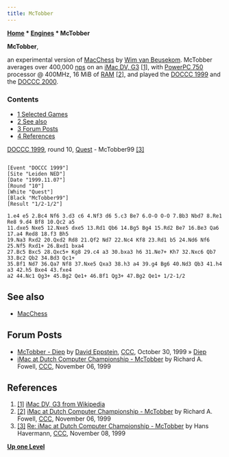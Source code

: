 ```yaml
---
title: McTobber
---
```

**[Home](Home "Home") \* [Engines](Engines "Engines") \* McTobber**


**McTobber**,  

an experimental version of [MacChess](MacChess "MacChess") by [Wim van Beusekom](Wim_van_Beusekom "Wim van Beusekom"). 
McTobber averages over 400,000 [nps](Nodes_per_Second "Nodes per Second") on an [iMac DV, G3](Macintosh "Macintosh")
<a id="cite-note-1" href="#cite-ref-1">[1]</a>, with [PowerPC 750](PowerPC#G3 "PowerPC") processor @ 400MHz, 16 MiB of [RAM](Memory#RAM "Memory")
<a id="cite-note-2" href="#cite-ref-2">[2]</a>, 
and played the [DOCCC 1999](DOCCC_1999 "DOCCC 1999") and the [DOCCC 2000](DOCCC_2000 "DOCCC 2000").



### Contents


* [1 Selected Games](#selected-games)
* [2 See also](#see-also)
* [3 Forum Posts](#forum-posts)
* [4 References](#references)






[DOCCC 1999](DOCCC_1999 "DOCCC 1999"), round 10, [Quest](Quest "Quest") - McTobber99 <a id="cite-note-3" href="#cite-ref-3">[3]</a>




```

[Event "DOCCC 1999"]
[Site "Leiden NED"]
[Date "1999.11.07"]
[Round "10"]
[White "Quest"]
[Black "McTobber99"]
[Result "1/2-1/2"]

1.e4 e5 2.Bc4 Nf6 3.d3 c6 4.Nf3 d6 5.c3 Be7 6.O-O O-O 7.Bb3 Nbd7 8.Re1 Re8 9.d4 Bf8 10.Qc2 a5 
11.dxe5 Nxe5 12.Nxe5 dxe5 13.Rd1 Qb6 14.Bg5 Bg4 15.Rd2 Be7 16.Be3 Qa6 17.a4 Red8 18.f3 Bh5 
19.Na3 Rxd2 20.Qxd2 Rd8 21.Qf2 Nd7 22.Nc4 Kf8 23.Rd1 b5 24.Nd6 Nf6 25.Nf5 Rxd1+ 26.Bxd1 bxa4 
27.Bc5 Bxc5 28.Qxc5+ Kg8 29.c4 a3 30.bxa3 h6 31.Ne7+ Kh7 32.Nxc6 Qb7 33.Bc2 Qb2 34.Bd3 Qc1+ 
35.Bf1 Nd7 36.Qa7 Nf8 37.Nxe5 Qxa3 38.h3 a4 39.g4 Bg6 40.Nd3 Qb3 41.h4 a3 42.h5 Bxe4 43.fxe4 
a2 44.Nc1 Qg3+ 45.Bg2 Qe1+ 46.Bf1 Qg3+ 47.Bg2 Qe1+ 1/2-1/2

```

## See also


* [MacChess](MacChess "MacChess")


## Forum Posts


* [McTobber - Diep](https://www.stmintz.com/ccc/index.php?id=75613) by [David Eppstein](David_Eppstein "David Eppstein"), [CCC](CCC "CCC"), October 30, 1999 » [Diep](Diep "Diep")
* [iMac at Dutch Computer Championship - McTobber](https://www.stmintz.com/ccc/index.php?id=76618) by Richard A. Fowell, [CCC](CCC "CCC"), November 06, 1999


## References


1. <a id="cite-ref-1" href="#cite-note-1">[1]</a> [iMac DV, G3 from Wikipedia](https://en.wikipedia.org/wiki/IMac_G3)
2. <a id="cite-ref-2" href="#cite-note-2">[2]</a> [iMac at Dutch Computer Championship - McTobber](https://www.stmintz.com/ccc/index.php?id=76618) by Richard A. Fowell, [CCC](CCC "CCC"), November 06, 1999
3. <a id="cite-ref-3" href="#cite-note-3">[3]</a> [Re: iMac at Dutch Computer Championship - McTobber](https://www.stmintz.com/ccc/index.php?id=76743) by Hans Havermann, [CCC](CCC "CCC"), November 08, 1999

**[Up one Level](Engines "Engines")**







 

